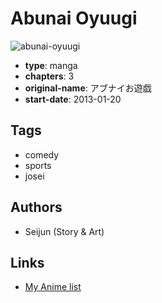 # Abunai Oyuugi

![abunai-oyuugi](https://cdn.myanimelist.net/images/manga/1/104435.jpg)

-   **type**: manga
-   **chapters**: 3
-   **original-name**: アブナイお遊戯
-   **start-date**: 2013-01-20

## Tags

-   comedy
-   sports
-   josei

## Authors

-   Seijun (Story & Art)

## Links

-   [My Anime list](https://myanimelist.net/manga/60621/Abunai_Oyuugi)
